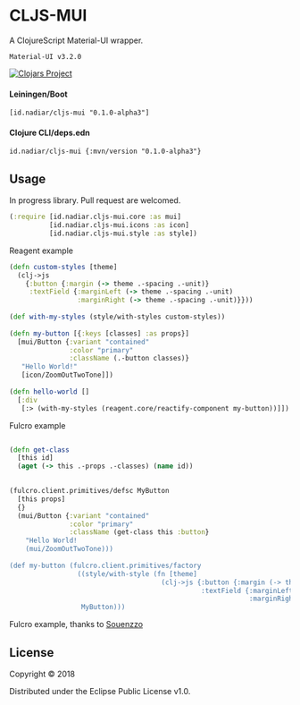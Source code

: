 # CLJS-MUI

A ClojureScript Material-UI wrapper. 

`Material-UI v3.2.0`

[![Clojars Project](https://img.shields.io/clojars/v/id.nadiar/cljs-mui.svg)](https://clojars.org/id.nadiar/cljs-mui)


#### Leiningen/Boot
```
[id.nadiar/cljs-mui "0.1.0-alpha3"]
```
#### Clojure CLI/deps.edn
```
id.nadiar/cljs-mui {:mvn/version "0.1.0-alpha3"}
```

## Usage

In progress library. Pull request are welcomed.

```Clojure
(:require [id.nadiar.cljs-mui.core :as mui] 
          [id.nadiar.cljs-mui.icons :as icon] 
          [id.nadiar.cljs-mui.style :as style])
```

Reagent example

```Clojure
(defn custom-styles [theme]
  (clj->js
    {:button {:margin (-> theme .-spacing .-unit)}
     :textField {:marginLeft (-> theme .-spacing .-unit)
                 :marginRight (-> theme .-spacing .-unit)}}))
                
(def with-my-styles (style/with-styles custom-styles))                
                
(defn my-button [{:keys [classes] :as props}]
  [mui/Button {:variant "contained"
               :color "primary"
               :className (.-button classes)}
   "Hello World!"
   [icon/ZoomOutTwoTone]])
                
(defn hello-world []
  [:div
   [:> (with-my-styles (reagent.core/reactify-component my-button))]])                
```

Fulcro example 

```Clojure

(defn get-class 
  [this id] 
  (aget (-> this .-props .-classes) (name id))
  

(fulcro.client.primitives/defsc MyButton 
  [this props]
  {}
  (mui/Button {:variant "contained" 
               :color "primary" 
               :className (get-class this :button} 
    "Hello World! 
    (mui/ZoomOutTwoTone)))
    
(def my-button (fulcro.client.primitives/factory
                 ((style/with-style (fn [theme] 
                                      (clj->js {:button {:margin (-> theme .-spacing .-unit)} 
                                                :textField {:marginLeft (-> theme .-spacing .-unit)} 
                                                            :marginRight (-> theme .-spacing .-unit)}))) 
                  MyButton)))     
```

Fulcro example, thanks to [Souenzzo](https://gist.github.com/souenzzo/7f376efca955660e6221bca7827164ba)

## License

Copyright © 2018

Distributed under the Eclipse Public License v1.0.
